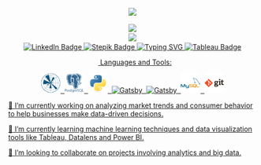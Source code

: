 <p align="center">
    <img src="https://readme-typing-svg.demolab.com/?lines=Data%20Analyst%20;Always%20learning%20new%20things&font=Fira%20Code&center=true&width=700&height=40&color=f75c7e&vCenter=true&pause=100&size=40" /></a>
</p>

<div id="header" align="center">
  <img src="https://svd-potolki.ru/assets/images/divider-red.png" height="70"/>
</div>

<div id="header" align="center">
  <img src="https://i.giphy.com/media/v1.Y2lkPTc5MGI3NjExY244NmRnOTMxaWlyZHZhNnJzam1uMThmODJsbDI2aGc0bmR4ZjRxeSZlcD12MV9pbnRlcm5hbF9naWZfYnlfaWQmY3Q9cw/kje0rsDyVEMEzQLPol/giphy.gif" width="300"/>
</div>
</div><div id="badges", align="center">
  <a href="https://"><img src="https://img.shields.io/badge/LinkedIn-red?style=for-the-badge&logo=linkedin&logoColor=white" alt="LinkedIn Badge"/>
  <a href="https://"><img src="https://img.shields.io/badge/Stepik-purple?style=for-the-badge&logo=youtube&logoColor=white" alt="Stepik Badge"/>
  <a href="https://t.me/magnanimous24"><img src="https://img.shields.io/badge/Telegram-blue?style=for-the-badge&logo=telegram&logoColor=white" alt="Typing SVG" />
  <a href="https://public.tableau.com/app/profile/ira.chetyrina/vizzes"><img src="https://img.shields.io/badge/Tableau-darkblue?style=for-the-badge&logo=tableau&logoColor=white" alt="Tableau Badge"/>
</div>

<p align="center"> <img src="https://galkam.ru/assets/img/11.png" width="10" height="10"/> Languages and Tools: </p>
<div><div id="badges", align="center">
 <img src="https://github.com/devicons/devicon/blob/master/icons/matplotlib/matplotlib-plain.svg" title="Matplotlib"  alt="Gatsby" width="40" height="40"/>&nbsp;
   <img src="https://github.com/devicons/devicon/blob/master/icons/postgresql/postgresql-plain-wordmark.svg" title="PostgreSQL"  alt="Gatsby" width="40" height="40"/>&nbsp;
   <img src="https://github.com/devicons/devicon/blob/master/icons/python/python-original.svg" title="Python"  alt="Gatsby" width="40" height="40"/>&nbsp;
   <img src="https://github.com/magnanimous24/magnanimous24/assets/157011513/d58c9904-0776-4757-8b70-ca4f2d441d85" title="Tableau"  alt="Gatsby" width="90" height="40"/>&nbsp;
   <img src="https://user-images.githubusercontent.com/315810/92254613-279c8000-ee9f-11ea-9b73-5622a7d95f3f.png" title="Seaborn"  alt="Gatsby" width="40" height="40"/>&nbsp;
  <img src="https://github.com/devicons/devicon/blob/master/icons/mysql/mysql-original-wordmark.svg" title="MySQL"  alt="MySQL" width="40" height="40"/>&nbsp;
  <img src="https://github.com/devicons/devicon/blob/master/icons/git/git-original-wordmark.svg" title="Git" **alt="Git" width="40" height="40"/>
</div>


🔭 I’m currently working on analyzing market trends and consumer behavior to help businesses make data-driven decisions.

🌱 I’m currently learning machine learning techniques and data visualization tools like Tableau, Datalens and Power BI.

👯 I’m looking to collaborate on projects involving analytics and big data.

